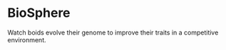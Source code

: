 BioSphere
=========

Watch boids evolve their genome to improve their traits in a competitive environment.
